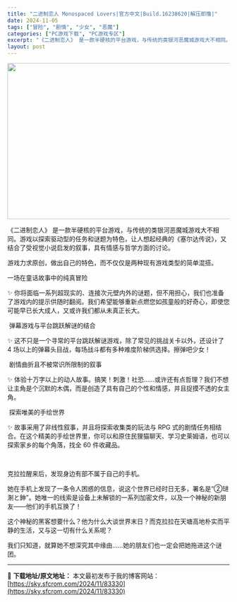 ```yaml
---
title: "二进制恋人 Monospaced Lovers|官方中文|Build.16238620|解压即撸|"
date: 2024-11-05
tags: ["冒险", "剧情", "少女", "恶魔"]
categories: ["PC游戏下载", "PC游戏专区"]
excerpt: "《二进制恋人》 是一款半硬核的平台游戏，与传统的类银河恶魔城游戏大不相同。游戏以探索驱动型的任务和谜题为特色，让人想起经典的《塞尔达传说》，又结合了受视觉小说启发的叙事，具有情感与哲学方面的讨论。 游戏力求原创，做出自己的特色，而不仅仅是两种现有游戏类型的简单混搭。 一场在童话故事中的纯真冒险 ✨ &hellip;"
layout: post
---
```


<img class="aligncenter size-full wp-image-83270" src="https://sky.sfcrom.com/wp-content/uploads/2024/11/202411050844584.webp" alt="" width="616" height="353" />

《二进制恋人》 是一款半硬核的平台游戏，与传统的类银河恶魔城游戏大不相同。游戏以探索驱动型的任务和谜题为特色，让人想起经典的《塞尔达传说》，又结合了受视觉小说启发的叙事，具有情感与哲学方面的讨论。

游戏力求原创，做出自己的特色，而不仅仅是两种现有游戏类型的简单混搭。

一场在童话故事中的纯真冒险

✨ 你将面临一系列超现实的、连接次元壁内外的谜题，但不用担心，我们也准备了游戏内的提示供随时翻阅。我们希望能够重新点燃您如孩童般的好奇心，即使您可能早已长大成人，又或许我们都从未真正长大。

​
弹幕游戏与平台跳跃解谜的结合

✨ 这不只是一个寻常的平台跳跃解谜游戏，除了常见的挑战关卡以外，还设计了 4 场以上的弹幕头目战，每场战斗都有多种难度阶梯供选择。擦弹吧少女！

​
剧情曲折且不被常识所限制的叙事

✨ 体验十万字以上的动人故事。搞笑！刺激！社恐……或许还有点哲理？我们不想让主角是个沉默的木偶，而是创造了具有自己的个性和情感，并且捉摸不透的女主角。

​
探索唯美的手绘世界

✨ 故事采用了非线性叙事，并且将探索收集类的玩法与 RPG 式的剧情任务相结合。在这个精美的手绘世界里，你可以和原住民狸猫聊天、学习史莱姆语，也可以探索家乡的每个角落，找全 60 件收藏品。

​

克拉拉醒来后，发现身边有部不属于自己的手机。

她在手机上发现了一条令人困惑的信息，说这个世界已经时日无多，署名是“②琎淛と鉮”。她唯一的线索是设备上未解锁的一系列加密文件，以及一个神秘的新朋友——他们的手机互换了！

这个神秘的黑客想要什么？他为什么大谈世界末日？而克拉拉在天塘高地朴实而平静的生活，又与这一切有什么关系呢？

我们只知道，就算她不想深究其中缘由……她的朋友们也一定会把她拖进这个谜团。

---
📖 **下载地址/原文地址：** 本文最初发布于我的博客网站：[https://sky.sfcrom.com/2024/11/83330](https://sky.sfcrom.com/2024/11/83330)
